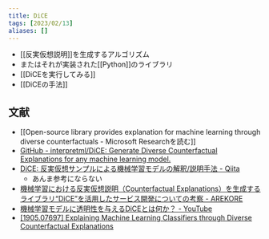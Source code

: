 ```yaml
---
title: DiCE
tags: [2023/02/13]
aliases: []
---
```


- [[反実仮想説明]]を生成するアルゴリズム
- またはそれが実装された[[Python]]のライブラリ
- [[DiCEを実行してみる]]
- [[DiCEの手法]]

## 文献
- [[Open-source library provides explanation for machine learning through diverse counterfactuals - Microsoft Researchを読む]]
- [GitHub - interpretml/DiCE: Generate Diverse Counterfactual Explanations for any machine learning model.](https://github.com/interpretml/DiCE)
- [DiCE: 反実仮想サンプルによる機械学習モデルの解釈/説明手法 - Qiita](https://qiita.com/OpenJNY/items/ef885c357b4e0a1551c0)
	- あんま参考にならない
- [機械学習における反実仮想説明（Counterfactual Explanations）を生成するライブラリ“DiCE”を活用したサービス開発についての考察 - AREKORE](https://daikikatsuragawa.hatenablog.com/entry/2021/12/18/120000)
- [機械学習モデルに透明性を与えるDiCEとは何か？ - YouTube](https://www.youtube.com/watch?v=tjklxXwPAAQ&t=5s)
- [[1905.07697] Explaining Machine Learning Classifiers through Diverse Counterfactual Explanations](https://arxiv.org/abs/1905.07697)